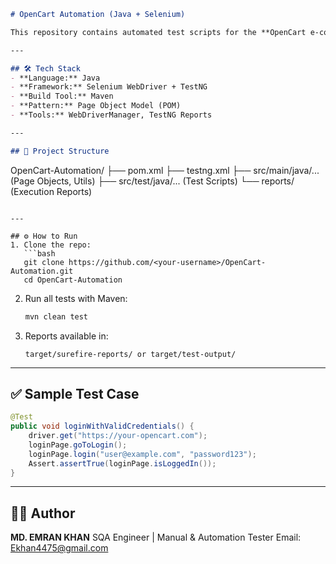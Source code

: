 ```markdown
# OpenCart Automation (Java + Selenium)

This repository contains automated test scripts for the **OpenCart e-commerce platform**, implemented in **Java** using **Selenium WebDriver** and **TestNG**. The project covers key modules such as login, product search, add-to-cart, and checkout.

---

## 🛠 Tech Stack
- **Language:** Java  
- **Framework:** Selenium WebDriver + TestNG  
- **Build Tool:** Maven  
- **Pattern:** Page Object Model (POM)  
- **Tools:** WebDriverManager, TestNG Reports  

---

## 📂 Project Structure
```

OpenCart-Automation/
├── pom.xml
├── testng.xml
├── src/main/java/... (Page Objects, Utils)
├── src/test/java/...  (Test Scripts)
└── reports/           (Execution Reports)

````

---

## ⚙️ How to Run
1. Clone the repo:
   ```bash
   git clone https://github.com/<your-username>/OpenCart-Automation.git
   cd OpenCart-Automation
````

2. Run all tests with Maven:

   ```bash
   mvn clean test
   ```
3. Reports available in:

   ```
   target/surefire-reports/ or target/test-output/
   ```

---

## ✅ Sample Test Case

```java
@Test
public void loginWithValidCredentials() {
    driver.get("https://your-opencart.com");
    loginPage.goToLogin();
    loginPage.login("user@example.com", "password123");
    Assert.assertTrue(loginPage.isLoggedIn());
}
```

---

## 👨‍💻 Author

**MD. EMRAN KHAN**
SQA Engineer | Manual & Automation Tester
Email: [Ekhan4475@gmail.com](mailto:Ekhan4475@gmail.com)

```
```
